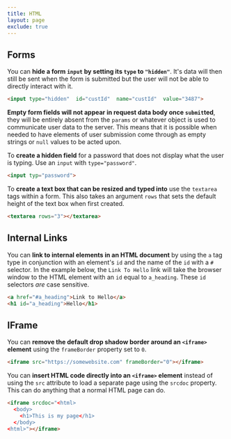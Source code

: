 ```yaml
---
title: HTML
layout: page
exclude: true
---
```

## Forms
You can **hide a form `input` by setting its `type` to `"hidden"`**. It's data will then still be sent when the form is submitted but the user will not be able to directly interact with it.
```html
<input type="hidden"  id="custId"  name="custId"  value="3487">
```

**Empty form fields will not appear in request data body once `submit`ted**, they will be entirely absent from the `params` or whatever object is used to communicate user data to the server. This means that it is possible when needed to have elements of user submission come through as empty strings or `null` values to be acted upon.

To **create a hidden field** for a password that does not display what the user is typing. Use an `input` with `type="password"`.
```html
<input typ="password">
```

To **create a text box that can be resized and typed into** use the `textarea` tags within a form. This also takes an argument `rows` that sets the default height of the text box when first created.
```html
<textarea rows="3"></textarea>
```

## Internal Links
You can **link to internal elements in an HTML document** by using the `a` tag type in conjunction with an element's `id` and the name of the `id` with a `#` selector. In the example below, the `Link To Hello` link will take the browser window to the HTML element with an `id` equal to `a_heading`. These `id` selectors *are* case sensitive.
```html
<a href="#a_heading">Link to Hello</a>
<h1 id="a_heading">Hello</h1>
```

## IFrame

You can **remove the default drop shadow border around an `<iframe>` element** using the `frameBorder` property set to `0`.
```html
<iframe src="https://somewebsite.com" frameBorder="0"></iframe>
```

You can **insert HTML code directly into an `<iframe>` element** instead of using the `src` attribute to load a separate page using the `srcdoc` property. This can do anything that a normal HTML page can do.
```html
<iframe srcdoc="<html>
  <body>
    <h1>This is my page</h1>
  </body>
<html>"></iframe>
```
<!--stackedit_data:
eyJoaXN0b3J5IjpbLTY4MDE5NDcwOCwxNjQ3MTQ1ODE3LC0xMT
YxODA0MzM4LDExMDgzOTkzMDcsMTYzMTk2MTk2OSw3MzQyODIw
MjFdfQ==
-->